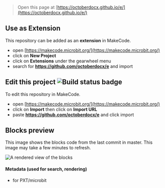 
> Open this page at [https://octoberdocx.github.io/e/](https://octoberdocx.github.io/e/)

## Use as Extension

This repository can be added as an **extension** in MakeCode.

* open [https://makecode.microbit.org/](https://makecode.microbit.org/)
* click on **New Project**
* click on **Extensions** under the gearwheel menu
* search for **https://github.com/octoberdocx/e** and import

## Edit this project ![Build status badge](https://github.com/octoberdocx/e/workflows/MakeCode/badge.svg)

To edit this repository in MakeCode.

* open [https://makecode.microbit.org/](https://makecode.microbit.org/)
* click on **Import** then click on **Import URL**
* paste **https://github.com/octoberdocx/e** and click import

## Blocks preview

This image shows the blocks code from the last commit in master.
This image may take a few minutes to refresh.

![A rendered view of the blocks](https://github.com/octoberdocx/e/raw/master/.github/makecode/blocks.png)

#### Metadata (used for search, rendering)

* for PXT/microbit
<script src="https://makecode.com/gh-pages-embed.js"></script><script>makeCodeRender("{{ site.makecode.home_url }}", "{{ site.github.owner_name }}/{{ site.github.repository_name }}");</script>
